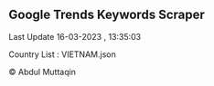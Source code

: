 

## Google Trends Keywords Scraper 
 
Last Update 16-03-2023 , 13:35:03

Country List :
VIETNAM.json



© Abdul Muttaqin 
